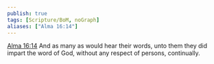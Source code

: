 ```yaml
---
publish: true
tags: [Scripture/BoM, noGraph]
aliases: ["Alma 16:14"]
---
```

[Alma 16:14](https://churchofjesuschrist.org/study/scriptures/bofm/alma/16?lang=eng&id=p14#p14) And as many as would hear their words, unto them they did impart the word of God, without any respect of persons, continually.
